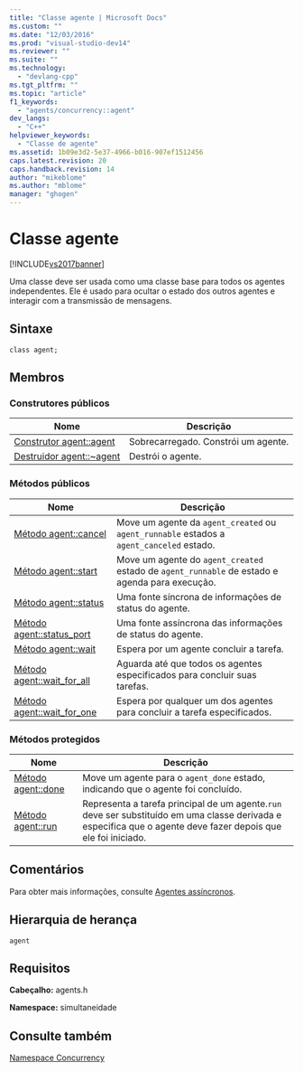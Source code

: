```yaml
---
title: "Classe agente | Microsoft Docs"
ms.custom: ""
ms.date: "12/03/2016"
ms.prod: "visual-studio-dev14"
ms.reviewer: ""
ms.suite: ""
ms.technology: 
  - "devlang-cpp"
ms.tgt_pltfrm: ""
ms.topic: "article"
f1_keywords: 
  - "agents/concurrency::agent"
dev_langs: 
  - "C++"
helpviewer_keywords: 
  - "Classe de agente"
ms.assetid: 1b09e3d2-5e37-4966-b016-907ef1512456
caps.latest.revision: 20
caps.handback.revision: 14
author: "mikeblome"
ms.author: "mblome"
manager: "ghogen"
---
```

# Classe agente
[!INCLUDE[vs2017banner](../../../assembler/inline/includes/vs2017banner.md)]

Uma classe deve ser usada como uma classe base para todos os agentes independentes. Ele é usado para ocultar o estado dos outros agentes e interagir com a transmissão de mensagens.  
  
## Sintaxe  
  
```  
class agent;  
```  
  
## Membros  
  
### Construtores públicos  
  
|Nome|Descrição|  
|----------|---------------|  
|[Construtor agent::agent](../Topic/agent::agent%20Constructor.md)|Sobrecarregado. Constrói um agente.|  
|[Destruidor agent::~agent](../Topic/agent::~agent%20Destructor.md)|Destrói o agente.|  
  
### Métodos públicos  
  
|Nome|Descrição|  
|----------|---------------|  
|[Método agent::cancel](../Topic/agent::cancel%20Method.md)|Move um agente da `agent_created` ou `agent_runnable` estados a `agent_canceled` estado.|  
|[Método agent::start](../Topic/agent::start%20Method.md)|Move um agente do `agent_created` estado de `agent_runnable` de estado e agenda para execução.|  
|[Método agent::status](../Topic/agent::status%20Method.md)|Uma fonte síncrona de informações de status do agente.|  
|[Método agent::status\_port](../Topic/agent::status_port%20Method.md)|Uma fonte assíncrona das informações de status do agente.|  
|[Método agent::wait](../Topic/agent::wait%20Method.md)|Espera por um agente concluir a tarefa.|  
|[Método agent::wait\_for\_all](../Topic/agent::wait_for_all%20Method.md)|Aguarda até que todos os agentes especificados para concluir suas tarefas.|  
|[Método agent::wait\_for\_one](../Topic/agent::wait_for_one%20Method.md)|Espera por qualquer um dos agentes para concluir a tarefa especificados.|  
  
### Métodos protegidos  
  
|Nome|Descrição|  
|----------|---------------|  
|[Método agent::done](../Topic/agent::done%20Method.md)|Move um agente para o `agent_done` estado, indicando que o agente foi concluído.|  
|[Método agent::run](../Topic/agent::run%20Method.md)|Representa a tarefa principal de um agente.`run` deve ser substituído em uma classe derivada e especifica que o agente deve fazer depois que ele foi iniciado.|  
  
## Comentários  
 Para obter mais informações, consulte [Agentes assíncronos](../../../parallel/concrt/asynchronous-agents.md).  
  
## Hierarquia de herança  
 `agent`  
  
## Requisitos  
 **Cabeçalho:** agents.h  
  
 **Namespace:** simultaneidade  
  
## Consulte também  
 [Namespace Concurrency](../../../parallel/concrt/reference/concurrency-namespace.md)